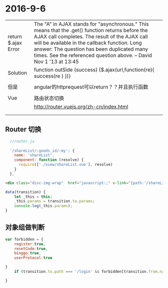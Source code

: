 # 2016-9-6

|                     |                                          |      |
| ------------------- | ---------------------------------------- | ---- |
| return $.ajax Error | The "A" in AJAX stands for "asynchronous." This means that the .get() function returns before the AJAX call completes. The result of the AJAX call will be available in the callback function. Long answer: The question has been duplicated many times. See the referenced question above. – David Nov 1 '13 at 13:45 |      |
| Solution            | function outSide (success) {$.ajax(url,function(re){ success(re ) })} |      |
|                     |                                          |      |
| 但是                  | angular的httprequest可以return？？并且执行函数      |      |
|                     |                                          |      |
| Vue                 | 路由状态切换                                   |      |
|                     | http://router.vuejs.org/zh-cn/index.html |      |
|                     |                                          |      |
|                     |                                          |      |

## Router 切换

```javascript
  //router.js
  
  '/shareList/:goods_id/:my': {
    name: 'shareList',
    component: function (resolve) {
      require(['./view/shareList.vue'], resolve)
    }
  },
```

```html
<div class="disc-img-wrap"  href="javascript:;" v-link="{path:'/shareList/all/0'}">
```

```javascript
data(transition) {
    let _this = this;
    _this.params = transition.to.params;
    console.log(_this.params);
}
```



## 对象组做判断

```javascript
var forbidden = {
    register:true,
    resetCode:true,
    binggo:true,
    userProtocol:true

}
	if (transition.to.path === '/login' && forbidden[transition.from.name]) {

}
```

